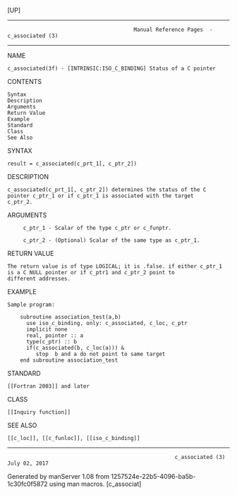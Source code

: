 [UP]

-----------------------------------------------------------------------------------------------------------------------------------
                                            Manual Reference Pages  - c_associated (3)
-----------------------------------------------------------------------------------------------------------------------------------
                                                                 
NAME

    c_associated(3f) - [INTRINSIC:ISO_C_BINDING] Status of a C pointer

CONTENTS

    Syntax
    Description
    Arguments
    Return Value
    Example
    Standard
    Class
    See Also

SYNTAX

    result = c_associated(c_prt_1[, c_ptr_2])

DESCRIPTION

    c_associated(c_prt_1[, c_ptr_2]) determines the status of the C pointer c_ptr_1 or if c_ptr_1 is associated with the target
    c_ptr_2.

ARGUMENTS

         c_ptr_1 - Scalar of the type c_ptr or c_funptr.

         c_ptr_2 - (Optional) Scalar of the same type as c_ptr_1.

RETURN VALUE

    The return value is of type LOGICAL; it is .false. if either c_ptr_1 is a C NULL pointer or if c_ptr1 and c_ptr_2 point to
    different addresses.

EXAMPLE

    Sample program:

        subroutine association_test(a,b)
          use iso_c_binding, only: c_associated, c_loc, c_ptr
          implicit none
          real, pointer :: a
          type(c_ptr) :: b
          if(c_associated(b, c_loc(a))) &
             stop  b and a do not point to same target 
        end subroutine association_test



STANDARD

    [[Fortran 2003]] and later

CLASS

    [[Inquiry function]]

SEE ALSO

    [[c_loc]], [[c_funloc]], [[iso_c_binding]]

-----------------------------------------------------------------------------------------------------------------------------------

                                                         c_associated (3)                                             July 02, 2017

Generated by manServer 1.08 from 1257524e-22b5-4096-ba5b-1c30fc0f5872 using man macros.
                                                           [c_associat]
